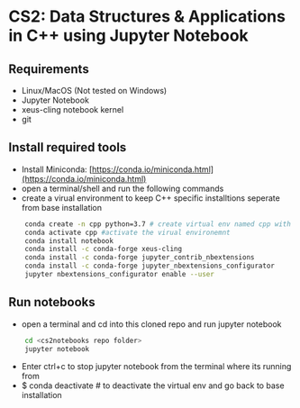 # CS2: Data Structures & Applications in C++ using Jupyter Notebook

## Requirements

- Linux/MacOS (Not tested on Windows)
- Jupyter Notebook
- xeus-cling notebook kernel
- git

## Install required tools

- Install Miniconda: [https://conda.io/miniconda.html](https://conda.io/miniconda.html)
- open a terminal/shell and run the following commands
- create a virual environment to keep C++ specific installtions seperate from base installation

```bash
    conda create -n cpp python=3.7 # create virtual env named cpp with Python3.7 support
    conda activate cpp #activate the virual environemnt
    conda install notebook
    conda install -c conda-forge xeus-cling
    conda install -c conda-forge jupyter_contrib_nbextensions
    conda install -c conda-forge jupyter_nbextensions_configurator
    jupyter nbextensions_configurator enable --user
```

## Run notebooks

- open a terminal and cd into this cloned repo and run jupyter notebook

```bash
    cd <cs2notebooks repo folder>
    jupyter notebook
```

- Enter ctrl+c to stop jupyter notebook from the terminal where its running from
- $ conda deactivate # to deactivate the virtual env and go back to base installation
